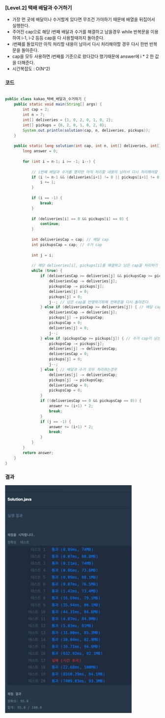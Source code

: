 ### [Level.2] 택배 배달과 수거하기

- 가장 먼 곳에 배달이나 수거할게 있다면 무조건 가야하기 때문에 배열을 뒤집어서 실행한다.
- 주어진 cap으로 해당 i번째 배달과 수거를 해결하고 남을경우 while 반복문을 이용하여 i-1, i-2 등등 cap을 다 사용할때까지 돌아준다.
- i번째를 돌았지만 아직 처리할 내용이 남아서 다시 처리해야할 경우 다시 한번 반복문을 돌아준다.
- cap을 모두 사용하면 i번째를 기준으로 왔다갔다 했기때문에 answer에 i * 2 한 값을 더해준다.
- 시간복잡도 : O(N^2)

### 코드

```java

public class kakao_택배_배달과_수거하기 {
	public static void main(String[] args) {
		int cap = 2;
		int n = 7;
		int[] deliveries = {1, 0, 2, 0, 1, 0, 2};
		int[] pickups = {0, 2, 0, 1, 0, 2, 0};
		System.out.println(solution(cap, n, deliveries, pickups));
	}

	public static long solution(int cap, int n, int[] deliveries, int[] pickups) {
		long answer = 0;

		for (int i = n-1; i >= -1; i--) {

			// i번째 배달과 수거를 했지만 아직 처리할 내용이 남아서 다시 처리해야할 경우 (cap보다 배달, 수거해야할 값이 더 클 경우)
			if (i != n-1 && (deliveries[i+1] != 0 || pickups[i+1] != 0)) { 
				i += 1;
			}

			if (i == -1) {
				break;
			}

			if (deliveries[i] == 0 && pickups[i] == 0) {
				continue;
			}

			int deliveriesCap = cap; // 배달 cap
			int pickupsCap = cap; // 수거 cap

			int j = i;

			// 해당 deliveries[i], pickups[i]를 해결하고 남은 cap을 처리하기 위해서 while문을 돌아준다.
			while (true) {  
				if (deliveriesCap >= deliveries[j] && pickupsCap >= pickups[j]) { // 배달과 수거를 해도 둘다 cap이 남는경우
					deliveriesCap -= deliveries[j];
					pickupsCap -= pickups[j];
					deliveries[j] = 0;
					pickups[j] = 0;
					j--; // 남은 cap을 반영하기위해 반복문을 다시 돌아준다.
				} else if (deliveriesCap >= deliveries[j]) { // 배달 cap이 남는경우
					deliveriesCap -= deliveries[j];
					pickups[j] -= pickupsCap;
					pickupsCap = 0;
					deliveries[j] = 0;
					j--;
				} else if (pickupsCap >= pickups[j]) { // 수거 cap이 남는경우
					pickupsCap -= pickups[j];
					deliveries[j] -= deliveriesCap;
					deliveriesCap = 0;
					pickups[j] = 0;
					j--;
				} else { // 배달과 수거 모두 처리하는경우
					deliveries[j] -= deliveriesCap;
					pickups[j] -= pickupsCap;
					deliveriesCap = 0;
					pickupsCap = 0;
				}
				if ((deliveriesCap == 0 && pickupsCap == 0)) {
					answer += (i+1) * 2;
					break;
				}
				if (j == -1) {
					answer += (i+1) * 2;
					break;
				}
			}
		}
		return answer;
	}
}

```

### 결과

![img.png](seungwook-1.png)
